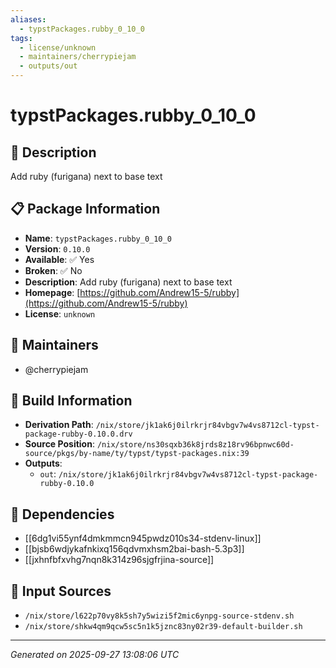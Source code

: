 ```yaml
---
aliases:
  - typstPackages.rubby_0_10_0
tags:
  - license/unknown
  - maintainers/cherrypiejam
  - outputs/out
---
```


# typstPackages.rubby_0_10_0

## 📝 Description

Add ruby (furigana) next to base text

## 📋 Package Information

- **Name**: `typstPackages.rubby_0_10_0`
- **Version**: `0.10.0`
- **Available**: ✅ Yes
- **Broken**: ✅ No
- **Description**: Add ruby (furigana) next to base text
- **Homepage**: [https://github.com/Andrew15-5/rubby](https://github.com/Andrew15-5/rubby)
- **License**: `unknown`
## 👥 Maintainers

- @cherrypiejam


## 🔧 Build Information

- **Derivation Path**: `/nix/store/jk1ak6j0ilrkrjr84vbgv7w4vs8712cl-typst-package-rubby-0.10.0.drv`
- **Source Position**: `/nix/store/ns30sqxb36k8jrds8z18rv96bpnwc60d-source/pkgs/by-name/ty/typst/typst-packages.nix:39`
- **Outputs**:
  - `out`:  `/nix/store/jk1ak6j0ilrkrjr84vbgv7w4vs8712cl-typst-package-rubby-0.10.0`

## 🔗 Dependencies

- [[6dg1vi55ynf4dmkmmcn945pwdz010s34-stdenv-linux]]
- [[bjsb6wdjykafnkixq156qdvmxhsm2bai-bash-5.3p3]]
- [[jxhnfbfxvhg7nqn8k314z96sjgfrjina-source]]

## 📁 Input Sources

- `/nix/store/l622p70vy8k5sh7y5wizi5f2mic6ynpg-source-stdenv.sh`
- `/nix/store/shkw4qm9qcw5sc5n1k5jznc83ny02r39-default-builder.sh`

---
*Generated on 2025-09-27 13:08:06 UTC*
